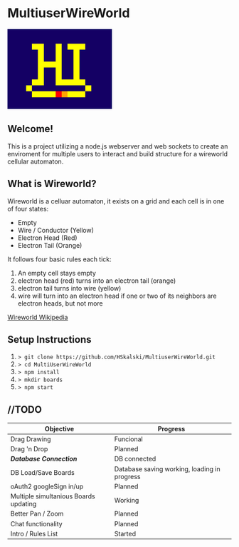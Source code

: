 # MultiuserWireWorld
![Hello Gif](Hello.gif)

## Welcome!
This is a project utilizing a node.js webserver and web sockets to create an enviroment for multiple users to interact and build structure for a wireworld cellular automaton. 

## What is Wireworld? 
Wireworld is a celluar automaton, it exists on a grid and each cell is in one of four states:
* Empty
* Wire / Conductor (Yellow) 
* Electron Head (Red)
* Electron Tail (Orange)


It follows four basic rules each tick:

1. An empty cell stays empty
2. electron head (red) turns into an electron tail (orange)
3. electron tail turns into wire (yellow)
4. wire will turn into an electron head if one or two of its neighbors are electron heads, but not more



[Wireworld Wikipedia](https://en.wikipedia.org/wiki/Wireworld)

## Setup Instructions
1. `> git clone https://github.com/HSkalski/MultiuserWireWorld.git`
2. `> cd MultiUserWireWorld`
3. `> npm install`
4. `> mkdir boards`
5. `> npm start`


## //TODO

|Objective |Progress |
| ---      |  ---    |
|Drag Drawing| Funcional|
|Drag 'n Drop| Planned|
|___Database Connection___| DB connected|
|DB Load/Save Boards| Database saving working, loading in progress|
|oAuth2 googleSign in/up| Planned|
|Multiple simultanious Boards updating| Working|
|Better Pan / Zoom| Planned|
|Chat functionality|Planned|
|Intro / Rules List|Started|
